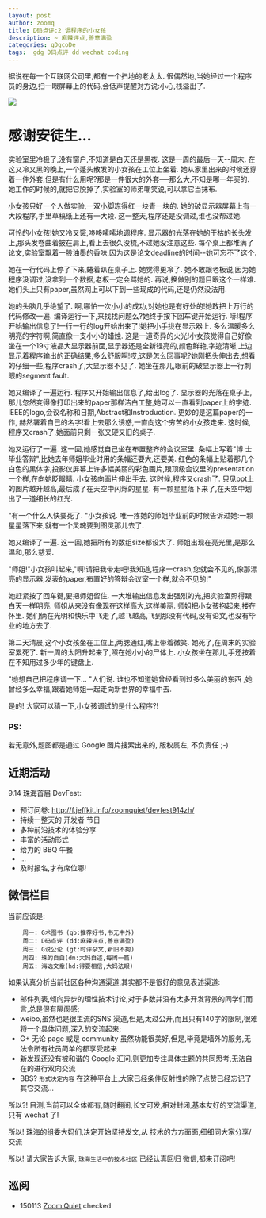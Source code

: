```yaml
---
layout: post
author: zoomq
title: D码点评:2 调程序的小女孩 
description: ~ 麻辣评点,善意满盈
categories: gDgcoDe
tags:  gdg D码点评 dd wechat coding
---
```




据说在每一个互联网公司里,都有一个扫地的老太太. 很偶然地,当她经过一个程序员的身边,扫一眼屏幕上的代码,会低声提醒对方说:小心,栈溢出了. 

![](http://img.365imgs.cn/opus/picture_coputer/h119/h32/img200603281435182.jpg)

# 感谢安徒生...

实验室里冷极了,没有窗户,不知道是白天还是黑夜. 这是一周的最后一天--周末. 在这又冷又黑的晚上,一个蓬头散发的小女孩在工位上坐着. 她从家里出来的时候还穿着一件外套,但是有什么用呢?那是一件很大的外套──那么大,不知是哪一年买的. 她工作的时候的,就把它脱掉了,实验室的师弟嘲笑说,可以拿它当抹布. 

小女孩只好一个人做实验,一双小脚冻得红一块青一块的. 她的破显示器屏幕上有一大段程序,手里草稿纸上还有一大段. 这一整天,程序还是没调过,谁也没帮过她. 

可怜的小女孩!她又冷又饿,哆哆嗦嗦地调程序. 显示器的光落在她的干枯的长头发上,那头发卷曲着披在肩上,看上去很久没梳,不过她没注意这些. 每个桌上都堆满了论文,实验室飘着一股油墨的香味,因为这是论文deadline的时间--她可忘不了这个. 

<!--more-->

她在一行代码上停了下来,蜷着趴在桌子上. 她觉得更冷了. 她不敢跟老板说,因为她程序没调过,没拿到一个数据,老板一定会骂她的. 再说,换做别的题目跟这个一样难. 她们头上只有paper,虽然网上可以下到一些现成的代码,还是仍然没法用. 

她的头脑几乎绝望了. 啊,哪怕一次小小的成功,对她也是有好处的!她敢把上万行的代码修改一遍. 编译运行一下,来找找问题么?她终于按下回车键开始运行. 哧!程序开始输出信息了!一行一行的log开始出来了!她把小手拢在显示器上. 多么温暖多么明亮的字符啊,简直像一支小小的蜡烛. 这是一道奇异的火光!小女孩觉得自己好像 坐在一个19寸液晶大显示器前面,显示器还是全新锃亮的,颜色鲜艳,字迹清晰,上边显示着程序输出的正确结果,多么舒服啊!哎,这是怎么回事呢?她刚把头伸出去,想看的仔细一些,程序crash了,大显示器不见了. 她坐在那儿,眼前的破显示器上一行刺眼的segment fault. 

她又编译了一遍运行. 程序又开始输出信息了,给出log了. 显示器的光落在桌子上,那儿忽然变得像打印出来的paper那样洁白工整,她可以一直看到paper上的字迹. IEEE的logo,会议名称和日期,Abstract和Instroduction. 更妙的是这篇paper的一作, 赫然署着自己的名字!看上去那么诱惑,一直向这个穷苦的小女孩走来. 这时候,程序又crash了,她面前只剩一张又硬又旧的桌子. 

她又运行了一遍. 这一回,她感觉自己坐在布置整齐的会议室里. 条幅上写着"博 士毕业答辩",比她去年师姐毕业时用的条幅还要大,还要美. 红色的条幅上贴着那几个白色的黑体字,投影仪屏幕上许多幅美丽的彩色画片,跟顶级会议里的presentation 一个样,在向她眨眼睛. 小女孩向画片伸出手去. 这时候,程序又crash了. 只见ppt上 的图片越升越高,最后成了在天空中闪烁的星星. 有一颗星星落下来了,在天空中划出了一道细长的红光. 

"有一个什么人快要死了. "小女孩说. 唯一疼她的师姐毕业前的时候告诉过她:一颗星星落下来,就有一个灵魂要到图灵那儿去了. 

她又编译了一遍. 这一回,她把所有的数组size都设大了. 师姐出现在亮光里,是那么温和,那么慈爱. 

"师姐!"小女孩叫起来,"啊!请把我带走吧!我知道,程序一crash,您就会不见的,像那漂亮的显示器,发表的paper,布置好的答辩会议室一个样,就会不见的!"

她赶紧按了回车键,要把师姐留住. 一大堆输出信息发出强烈的光,把实验室照得跟白天一样明亮. 师姐从来没有像现在这样高大,这样美丽. 师姐把小女孩抱起来,搂在怀里. 她们俩在光明和快乐中飞走了,越飞越高,飞到那没有代码,没有论文,也没有毕业的地方去了. 

第二天清晨,这个小女孩坐在工位上,两腮通红,嘴上带着微笑. 她死了,在周末的实验室累死了. 新一周的太阳升起来了,照在她小小的尸体上. 小女孩坐在那儿,手还按着在不知用过多少年的键盘上. 

"她想自己把程序调一下... "人们说. 谁也不知道她曾经看到过多么美丽的东西 ,她曾经多么幸福,跟着她师姐一起走向新世界的幸福中去.  


是的! 大家可以猜一下,小女孩调试的是什么程序?!




### PS:

若无意外,题图都是通过 Google 图片搜索出来的, 版权属左, 不负责任 ;-)



## 近期活动


9.14 珠海首届 DevFest:

- 预订问卷: http://f.jeffkit.info/zoomquiet/devfest914zh/     
- 持续一整天的 开发者 节日
- 多种前沿技术的体验分享
- 丰富的活动形式
- 给力的 BBQ 午餐
- ... 
- 及时报名,才有席位哪!


## 微信栏目
当前应该是: 

        周一: G术图书 (gb:推荐好书,书无中外)
        周二: D码点评 (dd:麻辣评点,善意满盈)
        周三: G说公论 (gt:时评杂文,新旧不拘)
        周四: 珠的自白(dm:大妈自述,每周一篇)
        周五: 海选文章(hd:得要相信,大妈法眼)


如果认真分析当前社区各种沟通渠道,其实都不是很好的意见表述渠道:

- 邮件列表,倾向异步的理性技术讨论,对于多数并没有太多开发背景的同学们而言,总是佷有隔阂感;
- weibo,虽然也是很主流的SNS 渠道,但是,太过公开,而且只有140字的限制,很难将一个具体问题,深入的交流起来;
- G+ 无论 page 或是 community 虽然功能很美好,但是,毕竟是墙外的服务,无法令所有社员简单的都享受起来
- 新发现还没有被和谐的 Google 汇问,则更加专注具体主题的共同思考,无法自在的进行双向交流
- BBS? `形式决定内容` 在这种平台上,大家已经条件反射性的除了点赞已经忘记了其它交流... 

所以?! 目测,当前可以全体都有,随时翻阅,长文可发,相对封闭,基本友好的交流渠道,只有 wechat 了!

所以! 珠海的组委大妈们,决定开始坚持发文,从 技术的方方面面,细细同大家分享/交流

所以! 请大家告诉大家,  `珠海生活中的技术社区` 已经认真回归 微信,都来订阅吧!



## 巡阅
- 150113 [Zoom.Quiet](http://zoomquiet.io/) checked



